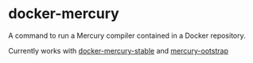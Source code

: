 # docker-mercury
A command to run a Mercury compiler contained in a Docker repository.

Currently works with [docker-mercury-stable](../sebgod/mercury-stable) and [mercury-ootstrap](sebgod/docker-mecury-bootstrap)
